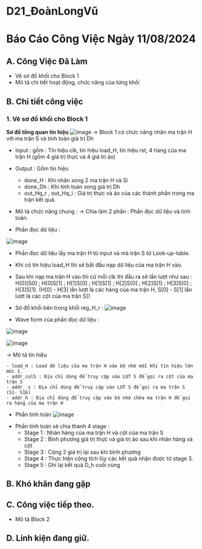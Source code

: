 # D21_ĐoànLongVũ
# Báo Cáo Công Việc Ngày 11/08/2024
## A. Công Việc Đã Làm
- Vẽ sơ đồ khối cho Block 1
- Mô tả chi tiết hoạt động, chức năng của từng khối
## B. Chi tiết công việc
### 1. Vẽ sơ đồ khối cho Block 1 
**Sơ đồ tổng quan tín hiệu**
![image](https://github.com/user-attachments/assets/3c4ff4c9-02ca-4191-b9e4-6ac59b3468d0)
->  Block 1 có chức năng nhân ma trận H với ma trận S và tính toán giá trị Dh
- Input : gồm : Tín hiệu clk, tín hiệu load_H, tín hiệu rst, 4 hàng của ma trận H (gồm 4 giá trị thực và 4 giá trị ảo)
- Output : Gồm tín hiệu
	- done_H : Khi nhân xong 2 ma trận H và Si
	- done_Dh : Khi tính toán xong giá trị Dh
	- out_Hq_r , out_Hq_i : Giá trị thực và ảo của các thành phần trong ma trận kết quả.
        
- Mô tả chức năng chung : 
-> Chia làm 2 phần : Phần đọc dữ liệu và tính toán.

+ Phần đọc dữ liệu :

![image](https://github.com/user-attachments/assets/f9bb3076-0cbf-4b04-8d1b-dcc7d0aec4c2)


 - Phần đọc dữ liệu lấy ma trận H từ input và mà trận S từ Look-up-table. 
 -  Khi có tín hiệu load_H thì sẽ bắt đầu nạp dữ liệu của ma trận H vào.
 -  Sau khi nạp ma trận H vào thì cứ mỗi clk thì đầu ra sẽ lần lượt như sau : H[0][S0] ; H[0]S[1] ; H[1]S[0] ; H[1]S[1] ; H[2]S[0] ; H[2]S[1] ; H[3]S[0] ; H[3]S[1]. (H[0] - H[3] lần lượt là các hàng của ma trận H, S[0] - S[1] lần lượt là các cột của ma trận S])

- Sơ đồ khối bên trong khối reg_H_r : 
![image](https://github.com/user-attachments/assets/159b7eee-838a-4b65-a60a-f7adcbd458c0)

 - Wave form của phần đọc dữ liệu : 
 
![image](https://github.com/user-attachments/assets/39512030-9396-496f-b23c-74bc79147726)

![image](https://github.com/user-attachments/assets/dc760cc5-2daa-4736-addc-cd7fa2dd3266)

-> Mô tả tín hiệu

	- load_H : Load dữ liệu của ma trận H vào bộ nhớ mỗi khi tín hiệu lên mức 1.
	- addr_colS : Địa chỉ dùng để truy cập vào LUT S để gọi ra cột của ma trận S
	- addr_ s : Địa chỉ dùng để truy cập vào LUT S để gọi ra ma trân S (S1- S16)
	- addr_h : Địa chỉ dùng để truy cập vào bộ nhớ chứa ma trận H để gọi ra hàng của ma trận H

 + Phần tính toán
![image](https://github.com/user-attachments/assets/08755d60-6e50-4edb-9c3e-7a26f3959180)

 - Phần tính toán sẽ chia thành 4 stage : 
     - Stage 1 : Nhân hàng của ma trận H và cột của ma trận S
     - Stage 2 : Bình phương giá trị thực và giá trị ảo sau khi nhân hàng và cột
     - Stage 3 : Cộng 2 giá trị lại sau khi bình phương
     - Stage 4 : Thực hiện cộng tích lũy các kết quả nhận được từ stage 3.
     - Stage 5 : Ghi lại kết quả D_h cuối cùng
  
## B. Khó khăn đang gặp

## C. Công việc tiếp theo.
 + Mô tả Block 2
## D. Linh kiện đang giữ.
